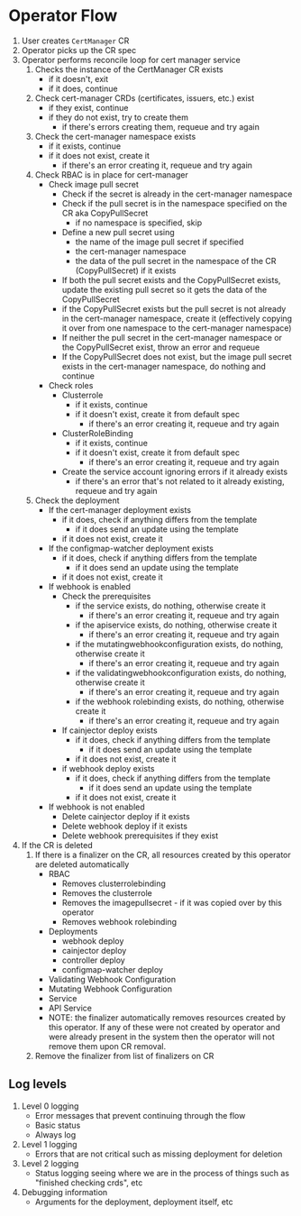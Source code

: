 # Operator Flow

1. User creates `CertManager` CR
1. Operator picks up the CR spec
1. Operator performs reconcile loop for cert manager service
    1. Checks the instance of the CertManager CR exists
        - if it doesn't, exit
        - if it does, continue
    1. Check cert-manager CRDs (certificates, issuers, etc.) exist
        - if they exist, continue
        - if they do not exist, try to create them
            - if there's errors creating them, requeue and try again
    1. Check the cert-manager namespace exists
        - if it exists, continue
        - if it does not exist, create it
            - if there's an error creating it, requeue and try again
    1. Check RBAC is in place for cert-manager
        - Check image pull secret
            - Check if the secret is already in the cert-manager namespace
            - Check if the pull secret is in the namespace specified on the CR aka CopyPullSecret
                - if no namespace is specified, skip
            - Define a new pull secret using
                - the name of the image pull secret if specified
                - the cert-manager namespace
                - the data of the pull secret in the namespace of the CR (CopyPullSecret) if it exists
            - If both the pull secret exists and the CopyPullSecret exists, update the existing pull secret so it gets the data of the CopyPullSecret
            - if the CopyPullSecret exists but the pull secret is not already in the cert-manager namespace, create it (effectively copying it over from one namespace to the cert-manager namespace)
            - If neither the pull secret in the cert-manager namespace or the CopyPullSecret exist, throw an error and requeue
            - If the CopyPullSecret does not exist, but the image pull secret exists in the cert-manager namespace, do nothing and continue
        - Check roles
            - Clusterrole
                - if it exists, continue
                - if it doesn't exist, create it from default spec
                    - if there's an error creating it, requeue and try again
            - ClusterRoleBinding
                - if it exists, continue
                - if it doesn't exist, create it from default spec
                    - if there's an error creating it, requeue and try again
            - Create the service account ignoring errors if it already exists
                - if there's an error that's not related to it already existing, requeue and try again
    1. Check the deployment
        - If the cert-manager deployment exists
            - if it does, check if anything differs from the template
                - if it does send an update using the template
            - if it does not exist, create it
        - If the configmap-watcher deployment exists
            - if it does, check if anything differs from the template
                - if it does send an update using the template
            - if it does not exist, create it
        - If webhook is enabled
            - Check the prerequisites
                - if the service exists, do nothing, otherwise create it
                    - if there's an error creating it, requeue and try again
                - if the apiservice exists, do nothing, otherwise create it
                    - if there's an error creating it, requeue and try again
                - if the mutatingwebhookconfiguration exists, do nothing, otherwise create it
                    - if there's an error creating it, requeue and try again
                - if the validatingwebhookconfiguration exists, do nothing, otherwise create it
                    - if there's an error creating it, requeue and try again
                - if the webhook rolebinding exists, do nothing, otherwise create it
                    - if there's an error creating it, requeue and try again
            - If cainjector deploy exists
                - if it does, check if anything differs from the template
                    - if it does send an update using the template
                - if it does not exist, create it
            - if webhook deploy exists
                - if it does, check if anything differs from the template
                    - if it does send an update using the template
                - if it does not exist, create it
        - If webhook is not enabled
            - Delete cainjector deploy if it exists
            - Delete webhook deploy if it exists
            - Delete webhook prerequisites if they exist
1. If the CR is deleted
    1. If there is a finalizer on the CR, all resources created by this operator are deleted automatically
        - RBAC
            - Removes clusterrolebinding
            - Removes the clusterrole
            - Removes the imagepullsecret - if it was copied over by this operator
            - Removes webhook rolebinding
        - Deployments
            - webhook deploy
            - cainjector deploy
            - controller deploy
            - configmap-watcher deploy
        - Validating Webhook Configuration
        - Mutating Webhook Configuration
        - Service
        - API Service
        - NOTE: the finalizer automatically removes resources created by this operator. If any of these were not created by operator and were already present in the system then the operator will not remove them upon CR removal.
    1. Remove the finalizer from list of finalizers on CR

## Log levels

1. Level 0 logging
    - Error messages that prevent continuing through the flow
    - Basic status
    - Always log
1. Level 1 logging
    - Errors that are not critical such as missing deployment for deletion
1. Level 2 logging
    - Status logging seeing where we are in the process of things such as "finished checking crds", etc
1. Debugging information
    - Arguments for the deployment, deployment itself, etc
